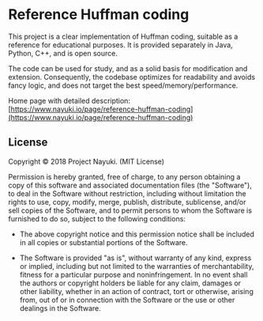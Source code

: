 Reference Huffman coding
========================

This project is a clear implementation of Huffman coding, suitable as a reference for
educational purposes. It is provided separately in Java, Python, C++, and is open source.

The code can be used for study, and as a solid basis for modification and extension.
Consequently, the codebase optimizes for readability and avoids fancy logic,
and does not target the best speed/memory/performance.

Home page with detailed description: [https://www.nayuki.io/page/reference-huffman-coding](https://www.nayuki.io/page/reference-huffman-coding)


License
-------

Copyright © 2018 Project Nayuki. (MIT License)

Permission is hereby granted, free of charge, to any person obtaining a copy of
this software and associated documentation files (the "Software"), to deal in
the Software without restriction, including without limitation the rights to
use, copy, modify, merge, publish, distribute, sublicense, and/or sell copies of
the Software, and to permit persons to whom the Software is furnished to do so,
subject to the following conditions:

* The above copyright notice and this permission notice shall be included in
  all copies or substantial portions of the Software.

* The Software is provided "as is", without warranty of any kind, express or
  implied, including but not limited to the warranties of merchantability,
  fitness for a particular purpose and noninfringement. In no event shall the
  authors or copyright holders be liable for any claim, damages or other
  liability, whether in an action of contract, tort or otherwise, arising from,
  out of or in connection with the Software or the use or other dealings in the
  Software.
